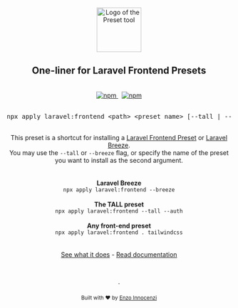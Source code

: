 <p align="center">
  <br />
  <a href="https://usepreset.dev">
    <img width="100" src="https://raw.githubusercontent.com/preset/cli/main/.github/assets/logo.svg" alt="Logo of the Preset tool">
  </a>
  <br />
</p>

<h2 align="center">One-liner for Laravel Frontend Presets</h2>

<p align="center">
  <br />
  <a href="https://www.npmjs.com/package/apply">
    <img alt="npm" src="https://img.shields.io/npm/v/apply?label=preset">
  </a>
  <span>&nbsp;</span>
  <a href="https://usepreset.dev">
    <img alt="npm" src="https://img.shields.io/static/v1?label=documentation&message=read&color=0475b6">
  </a>
  <br />
  <br />
  <pre align="center">npx apply laravel:frontend &lt;path&gt; &lt;preset name&gt; [--tall | --breeze] [--auth]</pre>
</p>
<br />

<div align="center">
  This preset is a shortcut for installing a <a href="https://github.com/laravel-frontend-presets/">Laravel Frontend Preset</a> or <a href="https://github.com/laravel/breeze/">Laravel Breeze</a>.
  <br />
  You may use the <code>--tall</code> or <code>--breeze</code> flag, or specify the name of the preset you want to install as the second argument.
  <br />
  <br />
  <br />
  <b>Laravel Breeze</b>
  <br />
  <code>npx apply laravel:frontend --breeze</code>
  <br />
  <br />
  <b>The TALL preset</b>
  <br />
  <code>npx apply laravel:frontend --tall --auth</code>
  <br />
  <br />
  <b>Any front-end preset</b>
  <br />
  <code>npx apply laravel:frontend . tailwindcss</code>
  <br />
  <br />
  <br />
  <a href="https://usepreset.dev/docs/guides/laravel/">See what it does</a> - <a href="https://usepreset.dev">Read documentation</a>
</div>

<p align="center">
  <br />
  <br />
  ·
  <br />
  <br />
  <sub>Built with ❤︎ by <a href="https://github.com/enzoinnocenzi">Enzo Innocenzi</a>
</p>

